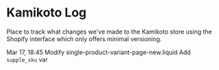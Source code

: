 # Kamikoto Log
Place to track what changes we've made to the Kamikoto store using the Shopify interface which only offers minimal versioning.

Mar 17, 18:45
Modify single-product-variant-page-new.liquid
Add `supple_sku` var
